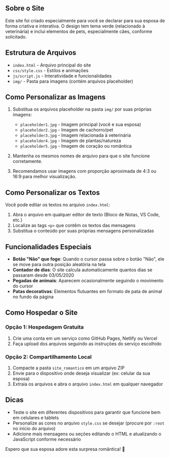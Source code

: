 
## Sobre o Site
Este site foi criado especialmente para você se declarar para sua esposa de forma criativa e interativa. O design tem tema verde (relacionado à veterinária) e inclui elementos de pets, especialmente cães, conforme solicitado.

## Estrutura de Arquivos
- `index.html` - Arquivo principal do site
- `css/style.css` - Estilos e animações
- `js/script.js` - Interatividade e funcionalidades
- `img/` - Pasta para imagens (contém arquivos placeholder)

## Como Personalizar as Imagens
1. Substitua os arquivos placeholder na pasta `img/` por suas próprias imagens:
   - `placeholder1.jpg` - Imagem principal (você e sua esposa)
   - `placeholder2.jpg` - Imagem de cachorro/pet
   - `placeholder3.jpg` - Imagem relacionada à veterinária
   - `placeholder4.jpg` - Imagem de plantas/natureza
   - `placeholder5.jpg` - Imagem de coração ou romântica

2. Mantenha os mesmos nomes de arquivo para que o site funcione corretamente.
3. Recomendamos usar imagens com proporção aproximada de 4:3 ou 16:9 para melhor visualização.

## Como Personalizar os Textos
Você pode editar os textos no arquivo `index.html`:
1. Abra o arquivo em qualquer editor de texto (Bloco de Notas, VS Code, etc.)
2. Localize as tags `<p>` que contêm os textos das mensagens
3. Substitua o conteúdo por suas próprias mensagens personalizadas

## Funcionalidades Especiais
- **Botão "Não" que foge**: Quando o cursor passa sobre o botão "Não", ele se move para outra posição aleatória na tela
- **Contador de dias**: O site calcula automaticamente quantos dias se passaram desde 03/05/2020
- **Pegadas de animais**: Aparecem ocasionalmente seguindo o movimento do cursor
- **Patas decorativas**: Elementos flutuantes em formato de pata de animal no fundo da página

## Como Hospedar o Site
### Opção 1: Hospedagem Gratuita
1. Crie uma conta em um serviço como GitHub Pages, Netlify ou Vercel
2. Faça upload dos arquivos seguindo as instruções do serviço escolhido

### Opção 2: Compartilhamento Local
1. Compacte a pasta `site_romantico` em um arquivo ZIP
2. Envie para o dispositivo onde deseja visualizar (ex: celular da sua esposa)
3. Extraia os arquivos e abra o arquivo `index.html` em qualquer navegador

## Dicas
- Teste o site em diferentes dispositivos para garantir que funcione bem em celulares e tablets
- Personalize as cores no arquivo `style.css` se desejar (procure por `:root` no início do arquivo)
- Adicione mais mensagens ou seções editando o HTML e atualizando o JavaScript conforme necessário

Espero que sua esposa adore esta surpresa romântica! 💚
